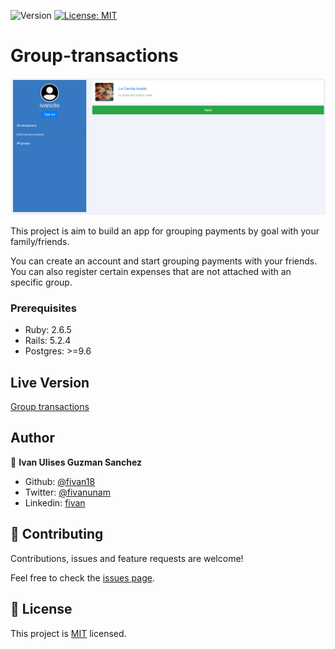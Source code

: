 <p>
  <img alt="Version" src="https://img.shields.io/badge/version-0.0.1-blue.svg?cacheSeconds=2592000" />
  <a href="#" target="_blank">
    <img alt="License: MIT " src="https://img.shields.io/badge/License-MIT -yellow.svg" />
  </a>
</p>

Group-transactions
============

<p align="center">
    <img src="app.png">
</p>

This project is aim to build  an app for grouping payments by goal with your family/friends.

You can create an account and start grouping payments with your friends. You can also register certain expenses that are not attached with an specific group.

### Prerequisites

- Ruby: 2.6.5
- Rails: 5.2.4
- Postgres: >=9.6


## Live Version
[Group transactions](https://group-transactions.herokuapp.com/)

## Author

👤 **Ivan Ulises Guzman Sanchez**

- Github: [@fivan18](https://github.com/fivan18)
- Twitter: [@fivanunam](https://twitter.com/fivanunam)
- Linkedin: [fivan](https://www.linkedin.com/in/fivan)

## 🤝 Contributing

Contributions, issues and feature requests are welcome!

Feel free to check the [issues page](https://github.com/fivan18/group-transactions/issues).

## 📝 License

This project is [MIT]() licensed.